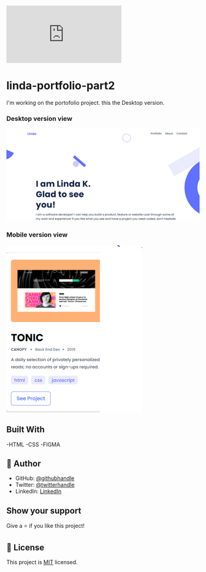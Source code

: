 
![](http://127.0.0.1:5500/Index.html)

# linda-portfolio-part2
I'm working on the portofolio project. this the Desktop version. 
### Desktop version view
![screenshot](./desk.png)
### Mobile version view
![screenshot](./capt2.png)

## Built With

-HTML
-CSS
-FIGMA

## 👤 Author

- GitHub: [@githubhandle](https://github.com/keza681)
- Twitter: [@twitterhandle](https://twitter.com/LKeza19)
- LinkedIn: [LinkedIn](https://www.linkedin.com/in/linda-keza-a10150218/)

## Show your support

Give a ⭐️ if you like this project!


## 📝 License

This project is [MIT](./MIT.md) licensed.